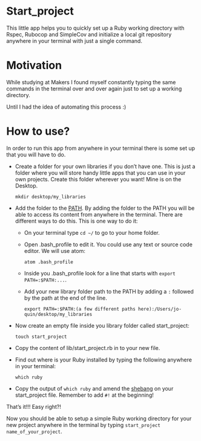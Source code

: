 # Start_project

This little app helps you to quickly set up a Ruby working directory with Rspec, Rubocop and SimpleCov and initialize a local git repository anywhere in your terminal with just a single command.


# Motivation

While studying at Makers I found myself constantly typing the same commands in the terminal over and over again just to set up a working directory.  

Until I had the idea of automating this process :)


# How to use?

In order to run this app from anywhere in your terminal there is some set up that you will have to do.  
* Create a folder for your own libraries if you don’t have one. This is just a folder where you will store handy little apps that you can use in your own projects. Create this folder wherever you want! Mine is on the Desktop.  

   ```mkdir desktop/my_libraries```

* Add the folder to the [PATH](http://osxdaily.com/2014/08/14/add-new-path-to-path-command-line/). By adding the folder to the PATH you will be able to access its content from anywhere in the terminal. There are different ways to do this. This is one way to do it:  
  * On your terminal type `cd ~/` to go to your home folder.  

  * Open .bash_profile to edit it. You could use any text or source code editor. We will use atom:  

     ```atom .bash_profile```  

  * Inside you .bash_profile look for a line that starts with `export PATH=:$PATH:...`.  

  * Add your new library folder path to the PATH by adding a `:` followed by the path at the end of the line.  

     ```export PATH=:$PATH:(a few different paths here):/Users/jo-quin/desktop/my_libraries```  

* Now create an empty file inside you library folder called start_project:  

   ```touch start_project```  

* Copy the content of lib/start_project.rb in to your new file.  

* Find out where is your Ruby installed by typing the following anywhere in your terminal:  

  ```which ruby```  

* Copy the output of ```which ruby``` and amend the [shebang](https://bash.cyberciti.biz/guide/Shebang) on your start_project file. Remember to add ``#!`` at the beginning!  

That’s it!!! Easy right?!   

Now you should be able to setup a simple Ruby working directory for your new project anywhere in the terminal by typing `start_project name_of_your_project`.
